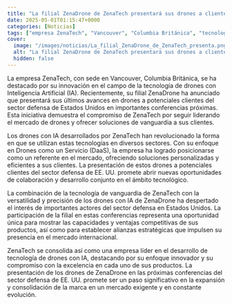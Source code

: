 ```yaml
---
title: "La filial ZenaDrone de ZenaTech presentará sus drones a clientes potenciales del sector defensa de EE. UU. en próximas importantes conferencias"
date: 2025-05-01T01:15:47+0000
categories: [Noticias]
tags: ["empresa ZenaTech", "Vancouver", "Columbia Británica", "tecnología drones", "Inteligencia Artificial", "ZenaDrone", "sector defensa", "EE. UU.", "mercado drones", "soluciones vanguardia", "Drones como un Servicio", "vanguardia ZenaTech", "drones IA"]
cover:
  image: "/images/noticias/La_filial_ZenaDrone_de_ZenaTech_presenta.png"
  alt: "La filial ZenaDrone de ZenaTech presentará sus drones a clientes potenciales del sector defensa de EE. UU. en próximas importantes conferencias"
  hidden: false
---
```


La empresa ZenaTech, con sede en Vancouver, Columbia Británica, se ha destacado por su innovación en el campo de la tecnología de drones con Inteligencia Artificial (IA). Recientemente, su filial ZenaDrone ha anunciado que presentará sus últimos avances en drones a potenciales clientes del sector defensa de Estados Unidos en importantes conferencias próximas. Esta iniciativa demuestra el compromiso de ZenaTech por seguir liderando el mercado de drones y ofrecer soluciones de vanguardia a sus clientes.

Los drones con IA desarrollados por ZenaTech han revolucionado la forma en que se utilizan estas tecnologías en diversos sectores. Con su enfoque en Drones como un Servicio (DaaS), la empresa ha logrado posicionarse como un referente en el mercado, ofreciendo soluciones personalizadas y eficientes a sus clientes. La presentación de estos drones a potenciales clientes del sector defensa de EE. UU. promete abrir nuevas oportunidades de colaboración y desarrollo conjunto en el ámbito tecnológico.

La combinación de la tecnología de vanguardia de ZenaTech con la versatilidad y precisión de los drones con IA de ZenaDrone ha despertado el interés de importantes actores del sector defensa en Estados Unidos. La participación de la filial en estas conferencias representa una oportunidad única para mostrar las capacidades y ventajas competitivas de sus productos, así como para establecer alianzas estratégicas que impulsen su presencia en el mercado internacional.

ZenaTech se consolida así como una empresa líder en el desarrollo de tecnología de drones con IA, destacando por su enfoque innovador y su compromiso con la excelencia en cada uno de sus productos. La presentación de los drones de ZenaDrone en las próximas conferencias del sector defensa de EE. UU. promete ser un paso significativo en la expansión y consolidación de la marca en un mercado exigente y en constante evolución.
